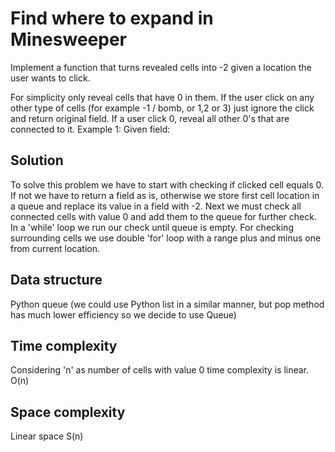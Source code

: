 # Find where to expand in Minesweeper

Implement a function that turns revealed cells into -2 given a location the user wants to click.

For simplicity only reveal cells that have 0 in them. If the user click on any other type of cells (for example -1 / bomb, or 1,2 or 3) just ignore the click and return original field. If a user click 0, reveal all other 0's that are connected to it.
Example 1:
Given field:

## Solution
To solve this problem we have to start with checking if clicked cell equals 0. If not we have to return a field as is, otherwise we store first cell location in a queue and replace its value in a field with -2. Next we must check all connected cells with value 0 and add them to the queue for further check.
In a 'while' loop we run our check until queue is empty.
For checking surrounding cells we use double 'for' loop with a range plus and minus one from current location.

## Data structure
Python queue (we could use Python list in a similar manner, but pop method has much lower efficiency so we decide to use Queue)

## Time complexity
Considering 'n' as number of cells with value 0 time complexity is linear.
O(n)

## Space complexity
Linear space
S(n)

